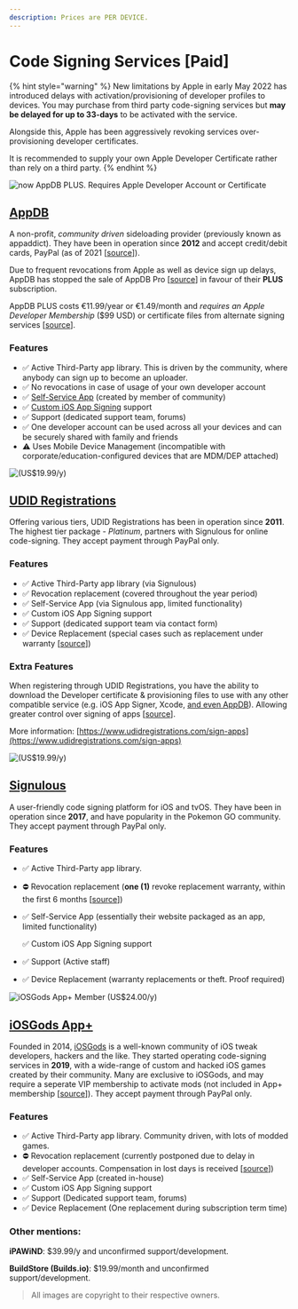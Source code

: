 ```yaml
---
description: Prices are PER DEVICE.
---
```


# Code Signing Services \[Paid]

{% hint style="warning" %}
New limitations by Apple in early May 2022 has introduced delays with activation/provisioning of developer profiles to devices. You may purchase from third party code-signing services but **may be delayed for up to 33-days** to be activated with the service.

Alongside this, Apple has been aggressively revoking services over-provisioning developer certificates.

It is recommended to supply your own Apple Developer Certificate rather than rely on a third party.
{% endhint %}



![now AppDB PLUS. Requires Apple Developer Account or Certificate](../.gitbook/assets/appdb\_logo-svg\_56px.png)

## [AppDB](https://appdb.to/)

A non-profit, _community driven_ sideloading provider (previously known as appaddict). They have been in operation since **2012** and accept credit/debit cards, PayPal (as of 2021 \[[source](https://archive.vn/osV5D)]).

Due to frequent revocations from Apple as well as device sign up delays, AppDB has stopped the sale of AppDB Pro \[[source](https://appdb.to/news/454)] in favour of their **PLUS** subscription.

AppDB PLUS costs €11.99/year or €1.49/month and _requires an Apple Developer Membership_ ($99 USD) or certificate files from alternate signing services \[[source](https://appdb.to/news/458)].

### **Features**

* ✅ Active Third-Party app library. This is driven by the community, where anybody can sign up to become an uploader.
* ✅ No revocations in case of usage of your own developer account
* ✅ [Self-Service App](https://appdb.to/app/cydia/1900000538) (created by member of community)
* ✅ [Custom iOS App Signing](https://appdb.to/my/store) support
* ✅ Support (dedicated support team, forums)
* ✅ One developer account can be used across all your devices and can be securely shared with family and friends
* ⚠️ Uses Mobile Device Management (incompatible with corporate/education-configured devices that are MDM/DEP attached)







![(US$19.99/y)](../.gitbook/assets/udid+siglogo.png)

## [UDID Registrations](https://www.udidregistrations.com/buy)

Offering various tiers, UDID Registrations has been in operation since **2011**. The highest tier package - _Platinum_, partners with Signulous for online code-signing. They accept payment through PayPal only.

### Features

* ✅ Active Third-Party app library (via Signulous)
* ✅ Revocation replacement (covered throughout the year period)
* ✅ Self-Service App (via Signulous app, limited functionality)
* ✅ Custom iOS App Signing support
* ✅ Support (dedicated support team via contact form)
* ✅ Device Replacement (special cases such as replacement under warranty \[[source](https://www.udidregistrations.com/buy#replacement)])

### Extra Features

When registering through UDID Registrations, you have the ability to download the Developer certificate & provisioning files to use with any other compatible service (e.g. iOS App Signer, Xcode, [and even AppDB](https://forum.appdb.to/index.php?/topic/4707-tut-how-to-install-any-app-from-appdb-absolutely-for-free/)). Allowing greater control over signing of apps \[[source](https://www.udidregistrations.com/buy#certificate)].

More information: [https://www.udidregistrations.com/sign-apps](https://www.udidregistrations.com/sign-apps)



![(US$19.99/y)](../.gitbook/assets/signulous\_logo\_56px.png)

## [Signulous](https://www.signulous.com/)

A user-friendly code signing platform for iOS and tvOS. They have been in operation since **2017**, and have popularity in the Pokemon GO community. They accept payment through PayPal only.

### **Features**

* ✅ Active Third-Party app library.
* ⛔ Revocation replacement (**one (1)** revoke replacement warranty, within the first 6 months \[[source](https://archive.vn/y5gOm)])
*   ✅ Self-Service App (essentially their website packaged as an app, limited functionality)

    ✅ Custom iOS App Signing support
* ✅ Support (Active staff)
* ✅ Device Replacement (warranty replacements or theft. Proof required)





![iOSGods App+ Member (US$24.00/y)](../.gitbook/assets/iosgods\_logo80px.png)

## [iOSGods App+](https://plusapp.iosgods.com/product/iosgods-app/)

Founded in 2014, [iOSGods](https://iosgods.com/) is a well-known community of iOS tweak developers, hackers and the like. They started operating code-signing services in **2019**, with a wide-range of custom and hacked iOS games created by their community. Many are exclusive to iOSGods, and may require a seperate VIP membership to activate mods (not included in App+ membership \[[source](https://iosgods.com/topic/100620-iosgods-app-frequently-asked-questions-answers/)]). They accept payment through PayPal only.

### Features

* ✅ Active Third-Party app library. Community driven, with lots of modded games.
* ⛔ Revocation replacement (currently postponed due to delay in developer accounts. Compensation in lost days is received \[[source](https://plusapp.iosgods.com/account-reseller-program/)])
* ✅ Self-Service App (created in-house)
* ✅ Custom iOS App Signing support
* ✅ Support (Dedicated support team, forums)
* ✅ Device Replacement (One replacement during subscription term time)



### Other mentions:

**iPAWiND**: $39.99/y and unconfirmed support/development.

**BuildStore (Builds.io)**: $19.99/month and unconfirmed support/development.

> All images are copyright to their respective owners.
